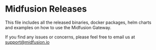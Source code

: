 # Midfusion Releases

This file includes all the released binaries, docker packages, helm charts and examples on how to use the Midfusion Gateway. 

If you find any issues or concerns, please feel free to email us at <a href="mailto:support&#64;midfuson.io">support@midfusion.io</a>


